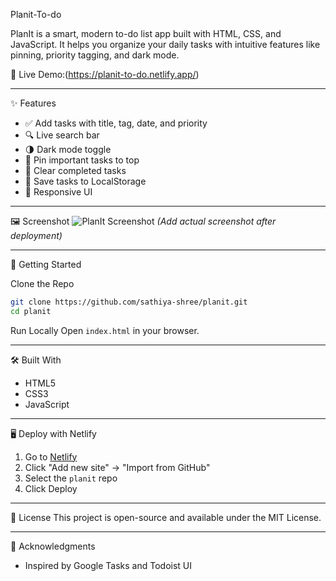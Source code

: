 Planit-To-do


PlanIt is a smart, modern to-do list app built with HTML, CSS, and JavaScript. It helps you organize your daily tasks with intuitive features like pinning, priority tagging, and dark mode.

🔗 Live Demo:(https://planit-to-do.netlify.app/) 

---

✨ Features

- ✅ Add tasks with title, tag, date, and priority
- 🔍 Live search bar
- 🌗 Dark mode toggle
- 📌 Pin important tasks to top
- 🧹 Clear completed tasks
- 💾 Save tasks to LocalStorage
- 🔄 Responsive UI

---

🖼️ Screenshot
![PlanIt Screenshot](https://via.placeholder.com/800x400.png?text=PlanIt+App+Screenshot) *(Add actual screenshot after deployment)*

---

🚀 Getting Started

Clone the Repo
```bash
git clone https://github.com/sathiya-shree/planit.git
cd planit
```

Run Locally
Open `index.html` in your browser.

---

🛠️ Built With
- HTML5
- CSS3
- JavaScript

---

🖥️ Deploy with Netlify
1. Go to [Netlify](https://app.netlify.com/)
2. Click "Add new site" → "Import from GitHub"
3. Select the `planit` repo
4. Click Deploy

---

📄 License
This project is open-source and available under the MIT License.

---

🙌 Acknowledgments
- Inspired by Google Tasks and Todoist UI
